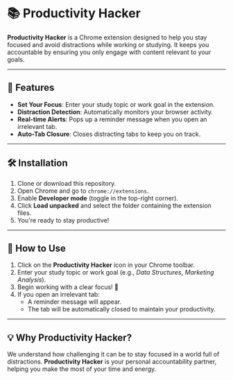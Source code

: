 # 📚 Productivity Hacker

**Productivity Hacker** is a Chrome extension designed to help you stay focused and avoid distractions while working or studying. It keeps you accountable by ensuring you only engage with content relevant to your goals.

---

## 🚀 Features

- **Set Your Focus**: Enter your study topic or work goal in the extension.
- **Distraction Detection**: Automatically monitors your browser activity.
- **Real-time Alerts**: Pops up a reminder message when you open an irrelevant tab.
- **Auto-Tab Closure**: Closes distracting tabs to keep you on track.

---

## 🛠️ Installation

1. Clone or download this repository.
2. Open Chrome and go to `chrome://extensions`.
3. Enable **Developer mode** (toggle in the top-right corner).
4. Click **Load unpacked** and select the folder containing the extension files.
5. You're ready to stay productive!

---

## 🎯 How to Use

1. Click on the **Productivity Hacker** icon in your Chrome toolbar.
2. Enter your study topic or work goal (e.g., *Data Structures*, *Marketing Analysis*).
3. Begin working with a clear focus! 🚀
4. If you open an irrelevant tab:
   - A reminder message will appear.
   - The tab will be automatically closed to maintain your productivity.

---

## 💡 Why Productivity Hacker?

We understand how challenging it can be to stay focused in a world full of distractions. **Productivity Hacker** is your personal accountability partner, helping you make the most of your time and energy.
